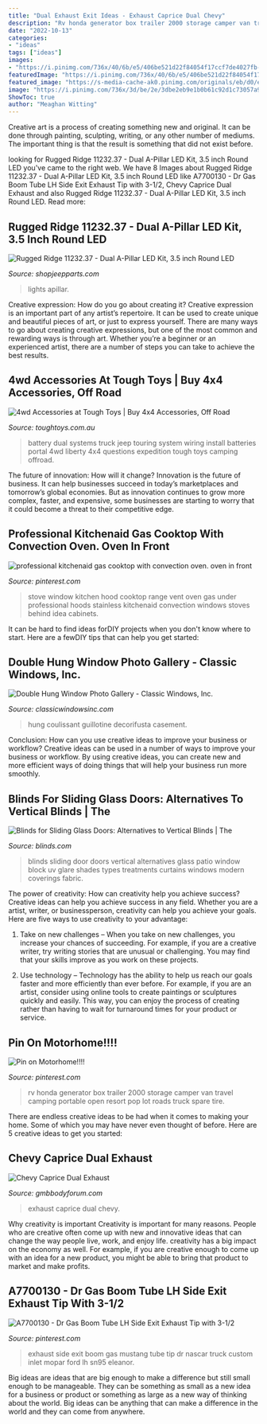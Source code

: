 ```yaml
---
title: "Dual Exhaust Exit Ideas - Exhaust Caprice Dual Chevy"
description: "Rv honda generator box trailer 2000 storage camper van travel camping portable open resort pop lot roads truck spare tire"
date: "2022-10-13"
categories:
- "ideas"
tags: ["ideas"]
images:
- "https://i.pinimg.com/736x/40/6b/e5/406be521d22f84054f17ccf7de4027fb--honda--rv-storage.jpg"
featuredImage: "https://i.pinimg.com/736x/40/6b/e5/406be521d22f84054f17ccf7de4027fb--honda--rv-storage.jpg"
featured_image: "https://s-media-cache-ak0.pinimg.com/originals/eb/d0/e7/ebd0e707a9e41063d3bdd2e1da27c2e1.jpg"
image: "https://i.pinimg.com/736x/3d/be/2e/3dbe2eb9e1b0b61c92d1c73057a9a3b0--mopar.jpg"
ShowToc: true
author: "Meaghan Witting"
---
```



Creative art is a process of creating something new and original. It can be done through painting, sculpting, writing, or any other number of mediums. The important thing is that the result is something that did not exist before.

	

		
looking for Rugged Ridge 11232.37 - Dual A-Pillar LED Kit, 3.5 inch Round LED you've came to the right web. We have 8 Images about Rugged Ridge 11232.37 - Dual A-Pillar LED Kit, 3.5 inch Round LED like A7700130 - Dr Gas Boom Tube LH Side Exit Exhaust Tip with 3-1/2, Chevy Caprice Dual Exhaust and also Rugged Ridge 11232.37 - Dual A-Pillar LED Kit, 3.5 inch Round LED. Read more:
		
    
## Rugged Ridge 11232.37 - Dual A-Pillar LED Kit, 3.5 Inch Round LED

<img loading=lazy src="https://www.shopjeepparts.com/images/11232.37-2.jpg" onerror="this.onerror=null;this.src='https://tse2.mm.bing.net/th?id=OIP.CRX32hhFD0dckYt9sIIcQgHaHa&amp;pid=15.1';" alt="Rugged Ridge 11232.37 - Dual A-Pillar LED Kit, 3.5 inch Round LED">

_Source: shopjeepparts.com_

>lights apillar. 

	

Creative expression: How do you go about creating it?
Creative expression is an important part of any artist’s repertoire. It can be used to create unique and beautiful pieces of art, or just to express yourself. There are many ways to go about creating creative expressions, but one of the most common and rewarding ways is through art. Whether you’re a beginner or an experienced artist, there are a number of steps you can take to achieve the best results.

    
## 4wd Accessories At Tough Toys | Buy 4x4 Accessories, Off Road

<img loading=lazy src="http://www.toughtoys.com.au/4wd-touring/dual-battery-systems-how-do-they-work/Dual-Batteries.jpg" onerror="this.onerror=null;this.src='https://tse2.mm.bing.net/th?id=OIP.NXmzdx45CAEGIeSq4KIjXgHaFj&amp;pid=15.1';" alt="4wd Accessories at Tough Toys | Buy 4x4 Accessories, Off Road">

_Source: toughtoys.com.au_

>battery dual systems truck jeep touring system wiring install batteries portal 4wd liberty 4x4 questions expedition tough toys camping offroad. 

	

The future of innovation: How will it change?
Innovation is the future of business. It can help businesses succeed in today’s marketplaces and tomorrow’s global economies. But as innovation continues to grow more complex, faster, and expensive, some businesses are starting to worry that it could become a threat to their competitive edge.

    
## Professional Kitchenaid Gas Cooktop With Convection Oven. Oven In Front

<img loading=lazy src="https://s-media-cache-ak0.pinimg.com/originals/eb/d0/e7/ebd0e707a9e41063d3bdd2e1da27c2e1.jpg" onerror="this.onerror=null;this.src='https://tse4.mm.bing.net/th?id=OIP.Hlr2PgmxWISGWv2zs2-TtAHaJ4&amp;pid=15.1';" alt="professional kitchenaid gas cooktop with convection oven. oven in front">

_Source: pinterest.com_

>stove window kitchen hood cooktop range vent oven gas under professional hoods stainless kitchenaid convection windows stoves behind idea cabinets. 

	

It can be hard to find ideas forDIY projects when you don't know where to start. Here are a fewDIY tips that can help you get started: 

    
## Double Hung Window Photo Gallery - Classic Windows, Inc.

<img loading=lazy src="https://classicwindowsinc.com/wp-content/gallery/double-hung-exterior/classic-windows-double-hung.jpg" onerror="this.onerror=null;this.src='https://tse2.mm.bing.net/th?id=OIP.fBZPyD5Q1L6EEhSODH20LAHaFj&amp;pid=15.1';" alt="Double Hung Window Photo Gallery - Classic Windows, Inc.">

_Source: classicwindowsinc.com_

>hung coulissant guillotine decorifusta casement. 

	

Conclusion: How can you use creative ideas to improve your business or workflow?
Creative ideas can be used in a number of ways to improve your business or workflow. By using creative ideas, you can create new and more efficient ways of doing things that will help your business run more smoothly.

    
## Blinds For Sliding Glass Doors: Alternatives To Vertical Blinds | The

<img loading=lazy src="https://www.blinds.com/blog/wp-content/uploads/2013/02/blog531113_SlidingPanel_MimosaCotton3722_Chicology_501858_WWShade_HanaPlatinum_D07_ProDesign_520917_WoodCornice_DavenportCement_6018_Qualfin.jpg" onerror="this.onerror=null;this.src='https://tse4.mm.bing.net/th?id=OIP.OCCBiG-pIGRUv75DM3uEYAHaDb&amp;pid=15.1';" alt="Blinds for Sliding Glass Doors: Alternatives to Vertical Blinds | The">

_Source: blinds.com_

>blinds sliding door doors vertical alternatives glass patio window block uv glare shades types treatments curtains windows modern coverings fabric. 

	

The power of creativity: How can creativity help you achieve success?
Creative ideas can help you achieve success in any field. Whether you are a artist, writer, or businessperson, creativity can help you achieve your goals. Here are five ways to use creativity to your advantage: 
1. Take on new challenges – When you take on new challenges, you increase your chances of succeeding. For example, if you are a creative writer, try writing stories that are unusual or challenging. You may find that your skills improve as you work on these projects. 

2. Use technology – Technology has the ability to help us reach our goals faster and more efficiently than ever before. For example, if you are an artist, consider using online tools to create paintings or sculptures quickly and easily. This way, you can enjoy the process of creating rather than having to wait for turnaround times for your product or service. 


    
## Pin On Motorhome!!!!

<img loading=lazy src="https://i.pinimg.com/736x/40/6b/e5/406be521d22f84054f17ccf7de4027fb--honda--rv-storage.jpg" onerror="this.onerror=null;this.src='https://tse1.mm.bing.net/th?id=OIP.uZi2pu2qidGv7yfNP5bExAHaFj&amp;pid=15.1';" alt="Pin on Motorhome!!!!">

_Source: pinterest.com_

>rv honda generator box trailer 2000 storage camper van travel camping portable open resort pop lot roads truck spare tire. 

	

There are endless creative ideas to be had when it comes to making your home. Some of which you may have never even thought of before. Here are 5 creative ideas to get you started:

    
## Chevy Caprice Dual Exhaust

<img loading=lazy src="https://i.servimg.com/u/f69/18/04/82/76/cimg6513.jpg" onerror="this.onerror=null;this.src='https://tse4.mm.bing.net/th?id=OIP.U3Guf57l57UWiiSCYm5KWgHaEK&amp;pid=15.1';" alt="Chevy Caprice Dual Exhaust">

_Source: gmbbodyforum.com_

>exhaust caprice dual chevy. 

	

Why creativity is important
Creativity is important for many reasons. People who are creative often come up with new and innovative ideas that can change the way people live, work, and enjoy life. creativity has a big impact on the economy as well. For example, if you are creative enough to come up with an idea for a new product, you might be able to bring that product to market and make profits.

    
## A7700130 - Dr Gas Boom Tube LH Side Exit Exhaust Tip With 3-1/2

<img loading=lazy src="https://i.pinimg.com/736x/3d/be/2e/3dbe2eb9e1b0b61c92d1c73057a9a3b0--mopar.jpg" onerror="this.onerror=null;this.src='https://tse3.mm.bing.net/th?id=OIP.Pm_--xdBOR9bEPRneFl45gHaDb&amp;pid=15.1';" alt="A7700130 - Dr Gas Boom Tube LH Side Exit Exhaust Tip with 3-1/2">

_Source: pinterest.com_

>exhaust side exit boom gas mustang tube tip dr nascar truck custom inlet mopar ford lh sn95 eleanor. 

	

Big ideas are ideas that are big enough to make a difference but still small enough to be manageable. They can be something as small as a new idea for a business or product or something as large as a new way of thinking about the world. Big ideas can be anything that can make a difference in the world and they can come from anywhere.

